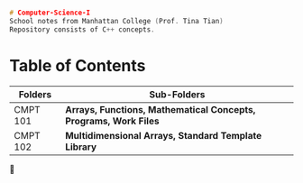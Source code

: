 ```cpp

# Computer-Science-I
School notes from Manhattan College (Prof. Tina Tian)
Repository consists of C++ concepts.
```
<h1>Table of Contents</h1>

Folders | Sub-Folders |
------------ | ------------- 
CMPT 101 | **Arrays, Functions, Mathematical Concepts, Programs, Work Files**
CMPT 102 | **Multidimensional Arrays, Standard Template Library**

:whale2:
